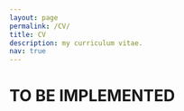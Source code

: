 ```yaml
---
layout: page
permalink: /CV/
title: CV
description: my curriculum vitae.
nav: true
---
```

# TO BE IMPLEMENTED
<!-- # **Kate Miller**
An engineering manager building and leading engineering teams at Apple Inc

## Work Experience

### Apple Inc
->_Copenhagen_ <div style="text-align: right"> your-text-here </div>

**Engineering Manager**
->_Jan 2019 to Present_

- Increased engineering staff's operating efficiency by providing structure, operating procedures, engineering tools, guidelines, and handbooks.
- Contributed to company-wide engineering initiatives
- Supported the engineering and product teams to achieve a high level of technical quality, reliability, and ease-of-use.

**Backend Engineer, Financial Data**
->_April 2018 to December 2018_

- Build large-scale (petabyte-size) financial data platform/solution/pipelines using Big Data technologies
- Work cross-functionally with many teams: Engineering, Treasury, Finance, Accounting, etc.
- Work on systems critical to future operation, with impact over billions of dollars of payments volume.
- Deeply understand the plumbing of modern payments and financial technology in many countries.

### Stripe
->_San Francisco, CA_

**Full Stack Engineer**
-> _September 2016 to March 2018_

- Responsible for developing, maintaining internal web applications
- Collaborated with technical and business staff in design, development, testing and implementation
- Setup, manage and monitor systems to ensure business continuity

### Bloomberg
->_New York, NY_

**Software Engineer Intern**
->_June 2016 to August 2016_

- Working on Bloomberg's platform to enhance the user experience
- Proactively participated in the team's weekly meetings and conducted reports on the project's progress

## Skills

Technical: `Python` `Go` `Microservices Architecture`

Management: `Kanban Methodology` `Scrum`

## Education

### Carnegie Mellon University
->_2014-2016_
**Masters of Computer Science**, _Pittsburgh, Pennsylvania_

### The State University of NY
->_2010 - 2014_
**Bachelor of Engineering**,  _Oswego, New York_ -->
